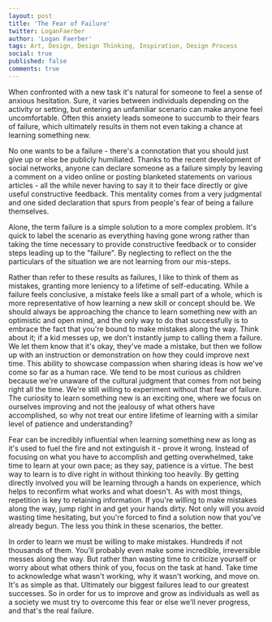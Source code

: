 ```yaml
---
layout: post
title: 'The Fear of Failure'
twitter: LoganFaerber
author: 'Logan Faerber'
tags: Art, Design, Design Thinking, Inspiration, Design Process
social: true
published: false
comments: true
---
```


When confronted with a new task it's natural for someone to feel a sense of anxious hesitation. Sure, it varies between individuals depending on the activity or setting, but entering an unfamiliar scenario can make anyone feel uncomfortable. Often this anxiety leads someone to succumb to their fears of failure, which ultimately results in them not even taking a chance at learning something new.

No one wants to be a failure - there's a connotation that you should just give up or else be publicly humiliated. Thanks to the recent development of social networks, anyone can declare someone as a failure simply by leaving a comment on a video online or posting blanketed statements on various articles - all the while never having to say it to their face directly or give useful constructive feedback. This mentality comes from a very judgmental and one sided declaration that spurs from people's fear of being a failure themselves. 

Alone, the term failure is a simple solution to a more complex problem. It's quick to label the scenario as everything having gone wrong rather than taking the time necessary to provide constructive feedback or to consider steps leading up to the "failure". By neglecting to reflect on the the particulars of the situation we are not learning from our mis-steps. 

Rather than refer to these results as failures, I like to think of them as mistakes, granting more leniency to a lifetime of self-educating. While a failure feels conclusive, a mistake feels like a small part of a whole, which is more representative of how learning a new skill or concept should be. We should always be approaching the chance to learn something new with an optimistic and open mind, and the only way to do that successfully is to embrace the fact that you're bound to make mistakes along the way. Think about it; if a kid messes up, we don't instantly jump to calling them a failure. We let them know that it's okay, they've made a mistake, but then we follow up with an instruction or demonstration on how they could improve next time. This ability to showcase compassion when sharing ideas is how we've come so far as a human race. We tend to be most curious as children because we're unaware of the cultural judgment that comes from not being right all the time. We're still willing to experiment without that fear of failure. The curiosity to learn something new is an exciting one, where we focus on ourselves improving and not the jealousy of what others have accomplished, so why not treat our entire lifetime of learning with a similar level of patience and understanding? 

Fear can be incredibly influential when learning something new as long as it's used to fuel the fire and not extinguish it - prove it wrong. Instead of focusing on what you have to accomplish and getting overwhelmed, take time to learn at your own pace; as they say, patience is a virtue. The best way to learn is to dive right in without thinking too heavily. By getting directly involved you will be learning through a hands on experience, which helps to reconfirm what works and what doesn't. As with most things, repetition is key to retaining information.  If you're willing to make mistakes along the way, jump right in and get your hands dirty. Not only will you avoid wasting time hesitating, but you're forced to find a solution now that you've already begun. The less you think in these scenarios, the better. 

In order to learn we must be willing to make mistakes. Hundreds if not thousands of them. You'll probably even make some incredible, irreversible messes along the way. But rather than wasting time to criticize yourself or worry about what others think of you, focus on the task at hand. Take time to acknowledge what wasn't working, why it wasn't working, and move on. It's as simple as that. Ultimately our biggest failures lead to our greatest successes. So in order for us to improve and grow as individuals as well as a society we must try to overcome this fear or else we'll never progress, and that's the real failure.